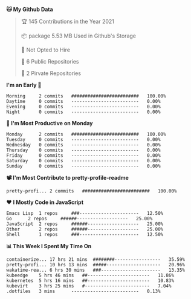<!--START_SECTION:waka-->
**🐱 My Github Data**
> 🏆 145 Contributions in the Year 2021
 >
> 📦 package 5.53 MB Used in Github's Storage
 >
> 🚫 Not Opted to Hire
 >
> 🚪 6 Public Repositories
 >
> 🔑 2 Pirvate Repositories
 >

**I'm an Early 🐤** 
```text
Morning		2 commits	#########################	100.00%
Daytime		0 commits	-------------------------	0.00%
Evening		0 commits	-------------------------	0.00%
Night		0 commits	-------------------------	0.00%
```

**📅 I'm Most Productive on Monday**
```text
Monday		2 commits	#########################	100.00%
Tuesday		0 commits	-------------------------	0.00%
Wednesday	0 commits	-------------------------	0.00%
Thursday	0 commits	-------------------------	0.00%
Friday		0 commits	-------------------------	0.00%
Saturday	0 commits	-------------------------	0.00%
Sunday		0 commits	-------------------------	0.00%
```

**📽 I'm Most Contribute to pretty-profile-readme**
```text
pretty-profi...	2 commits	#########################	100.00%
```


**❤ I Mostly Code in JavaScript**

```text
Emacs Lisp	1 repos		###----------------------	12.50%
Go		2 repos		######-------------------	25.00%
JavaScript	2 repos		######-------------------	25.00%
Other		2 repos		######-------------------	25.00%
Shell		1 repos		###----------------------	12.50%
```

**📊 This Week I Spent My Time On**
```text
containerize...	17 hrs 21 mins	########-----------------	35.59%
pretty-profi...	10 hrs 13 mins	#####--------------------	20.96%
wakatime-rea...	6 hrs 30 mins	###----------------------	13.35%
kubeedge	5 hrs 46 mins	##-----------------------	11.86%
kubernetes	5 hrs 16 mins	##-----------------------	10.83%
kubevirt	3 hrs 25 mins	#------------------------	7.04%
.dotfiles	3 mins		-------------------------	0.13%
```

<!--END_SECTION:waka-->
